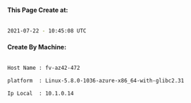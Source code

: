 
   
#### This Page Create at:

```bash

2021-07-22 - 10:45:08 UTC

```

#### Create By Machine:

```bash

Host Name : fv-az42-472

platform  : Linux-5.8.0-1036-azure-x86_64-with-glibc2.31

Ip Local  : 10.1.0.14

```


